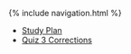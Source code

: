 {% include navigation.html %}

- [Study Plan](https://lucasho22.github.io/flask_portfolio/proctoredmcq/studyplan2)
- [Quiz 3 Corrections](https://lucasho22.github.io/flask_portfolio/proctoredmcq/quiz3corrections)
